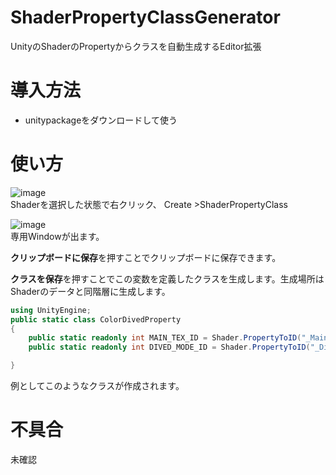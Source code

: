 # ShaderPropertyClassGenerator
UnityのShaderのPropertyからクラスを自動生成するEditor拡張

# 導入方法
* unitypackageをダウンロードして使う

# 使い方
![image](https://github.com/user-attachments/assets/b6216da6-da33-4701-9d6e-b1b6f52cbbf6)<br>
Shaderを選択した状態で右クリック、
Create >ShaderPropertyClass

![image](https://github.com/user-attachments/assets/a02fe432-f379-4124-9149-5020e3debd62)<br>
専用Windowが出ます。

**クリップボードに保存**を押すことでクリップボードに保存できます。

**クラスを保存**を押すことでこの変数を定義したクラスを生成します。生成場所はShaderのデータと同階層に生成します。
```C#
using UnityEngine;
public static class ColorDivedProperty
{
    public static readonly int MAIN_TEX_ID = Shader.PropertyToID("_MainTex");
    public static readonly int DIVED_MODE_ID = Shader.PropertyToID("_DivedMode");

}
```
例としてこのようなクラスが作成されます。

# 不具合
未確認

